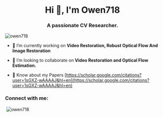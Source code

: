<h1 align="center">Hi 👋, I'm Owen718</h1>
<h3 align="center">A passionate CV Researcher.</h3>

<p align="left"> <img src="https://komarev.com/ghpvc/?username=owen718&label=Profile%20views&color=0e75b6&style=flat" alt="owen718" /> </p>

- 🔭 I’m currently working on **Video Restoration, Robust Optical Flow And Image Restoration**

- 👯 I’m looking to collaborate on **Video Restoration and Optical Flow Estimation.**

- 📄 Know about my Papers [https://scholar.google.com/citations?user=1sGXZ-wAAAAJ&hl=en](https://scholar.google.com/citations?user=1sGXZ-wAAAAJ&hl=en)

<h3 align="left">Connect with me:</h3>
<p align="left">
</p>

<p>&nbsp;<img align="center" src="https://github-readme-stats.vercel.app/api?username=owen718&show_icons=true&locale=en" alt="owen718" /></p>
